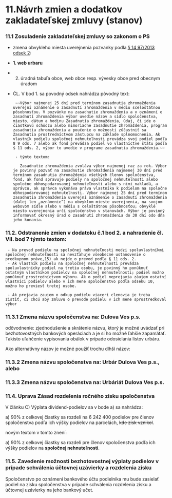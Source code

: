 
# 11.Návrh zmien a dodatkov zakladateľskej zmluvy (stanov)
   
### 11.1 Zosuladenie zakladateľskej zmluvy so zakonom o PS

- zmena obvykleho miesta uverejnenia pozvanky podla [§ 14 97/2013 odsek 2](https://www.slov-lex.sk/ezbierky-fe/pravne-predpisy/SK/ZZ/2013/97/#paragraf-14.odsek-2): 
- **1. web urbaru**
- 2. úradná tabuľa obce, web obce resp. vývesky obce pred obecnym úradom
- ČL. V bod 1. sa povodný odsek nahrádza pôvodný text:
       
       ~~Výbor najmenej 25 dní pred termínom zasadnutia zhromaždenia uverejní oznámenie o zasadnutí zhromaždenia v médiu sceloštátnou pôsobnosťou. V pozvánke na zasadnutie zhromaždenia a v oznámení o zasadnutí zhromaždenia výbor uvedie názov a sídlo spoločenstva, miesto, dátum a hodinu Zasadnutia zhromaždenia, údaj, či ide o čiastkovú schôdzu alebo mimoriadne zasadnutie zhromaždenia, program zasadnutia zhromaždenia a poučenie o možnosti zúčastniť sa Zasadnutia prostredníctvom zástupcu na základe splnomocnenia. Ak vlastník podielu spoločnej nehnuteľnosti prevádza svoj podiel podľa 8 9 ods. 7 alebo ak fond prevádza podiel vo vlastníctve štátu podľa $ 11 ods. 2, výbor to uvedie v programe zasadnutia zhromaždenia.~~
       
       - týmto textom: 
       
         Zasadnutie zhromaždenia zvoláva výbor najmenej raz za rok. Výbor je povinný pozvať na zasadnutie zhromaždenia najmenej 30 dní pred termínom zasadnutia zhromaždenia všetkých členov spoločenstva, fond, ak fond spravuje podiely na spoločnej nehnuteľnosti alebo spoločne obhospodarovanej nehnuteľnosti alebo s nimi nakladá, a správcu, ak správca vykonáva práva vlastníka k podielom na spoločne obhospodarovanej nehnuteľnosti. Výbor najmenej 25 dní pred termínom zasadnutia zhromaždenia uverejní oznámenie o zasadnutí zhromaždenia (ďalej len „oznámenie“) na obvyklom mieste uverejnenia, na svojom webovom sídle alebo v médiu s celoštátnou pôsobnosťou; obvyklé miesto uverejnenia určí spoločenstvo v stanovách. Výbor je povinný informovať okresný úrad o zasadnutí zhromaždenia do 30 dní odo dňa jeho konania.

### 11.2. Odstranenie zmien v dodatoku č.1 bod 2. a nahradenie čl. VII. bod 7 týmto textom:
   
     - Na prevod podielu na spoločnej nehnuteľnosti medzi spoluvlastníkmi spoločnej nehnuteľnosti sa nevzťahuje všeobecné ustanovenie o predkupnom práve,15) ak nejde o prevod podľa § 11 ods. 2.
     - Ak vlastník podielu na spoločnej nehnuteľnosti prevádza spoluvlastnícky podiel na tretiu osobu, je povinný ho ponúknuť ostatným vlastníkom podielov na spoločnej nehnuteľnosti; podiel možno ponúknuť prostredníctvom výboru. Ak o podiel neprejavia záujem ostatní vlastníci podielov alebo v ich mene spoločenstvo podľa odseku 10, možno ho previesť tretej osobe.
    
     - Ak prejavia zaujem o odkup podielu viaceri clenovia je treba zistiť, ci chcú aby zmluvu o prevode podielu v ich mene sprostredkoval výbor

     
### 11.3.1 Zmena názvu spoločenstva na: Dulova Ves p.s.
odôvodnenie: zjednodušenie a skrátenie názvu, ktorý je možné uvádzať pri bezhotovostných bankových operáciach a je si ho možné ľahšie zapamätať. Takisto uľahčenie vypisovania obálok v prípade odosielania listov urbáru.

Ako alternatívny názov je možné použiť trochu dlhší názov:

### 11.3.2 Zmena názvu spoločenstva na: Urbár Dulova Ves p.s., alebo

### 11.3.3 Zmena názvu spoločenstva na: Urbáriát Dulova Ves p.s.


### 11.4. Uprava Zásad rozdelenia ročného zisku spoločenstva

V článku C) Výplata dividend-podielov sa v bode a) sa nahrádza:

a) 90% z celkovej čiastky sa rozdelí na 6 242 400 podielov pre členov spoločenstva podľa ich výšky podielov na parcelách, ~~kde zisk vznikol~~.

novým textom v tomto znení:

 a) 90% z celkovej čiastky sa rozdelí pre členov spoločenstva podľa ich výšky podielov na **spoločnej nehnuteľnosti**.

### 11.5. Zavedenie možnosti bezhotovostnej výplaty podielov v prípade schválenia účtovnej uzávierky a rozdelenia zisku

Spoločenstvo po oznámení bankového účtu podielnika mu bude zasielať podiel na zisku spoločenstva v prípade schválenia rozdelenia zisku a účtovnej uzávierky na jeho bankový učet.


